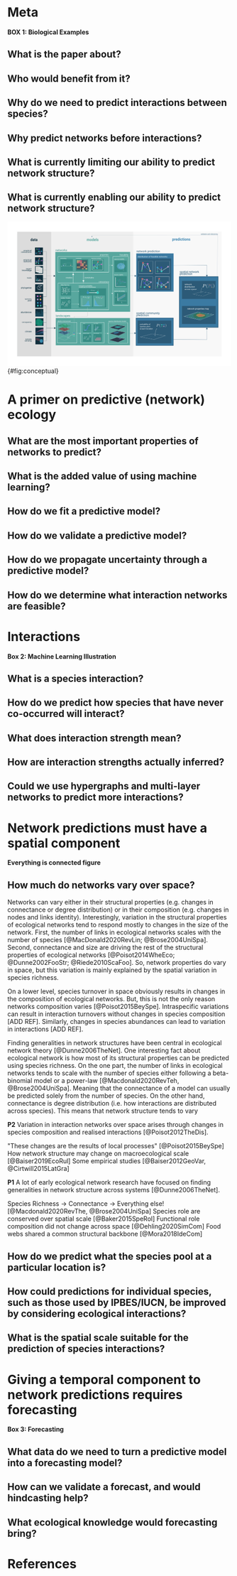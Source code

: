 # Meta

**BOX 1: Biological Examples**

## What is the paper about?

## Who would benefit from it?

## Why do we need to predict interactions between species?

## Why predict networks before interactions?

## What is currently limiting our ability to predict network structure?

## What is currently enabling our ability to predict network structure?

![TODO](figures/conceptual.png){#fig:conceptual}

# A primer on predictive (network) ecology

## What are the most important properties of networks to predict?

## What is the added value of using machine learning?

## How do we fit a predictive model?

## How do we validate a predictive model?

## How do we propagate uncertainty through a predictive model?

## How do we determine what interaction networks are feasible?

# Interactions

**Box 2: Machine Learning Illustration**

## What is a species interaction?

## How do we predict how species that have never co-occurred will interact?

## What does interaction strength mean?

## How are interaction strengths actually inferred? 

## Could we use hypergraphs and multi-layer networks to predict more interactions? 

# Network predictions must have a spatial component

**Everything is connected figure**

## How much do networks vary over space?

Networks can vary either in their structural properties (e.g. changes in connectance or degree distribution) or in their composition (e.g. changes in nodes and links identity). Interestingly, variation in the structural properties of ecological networks tend to respond mostly to changes in the size of the network. First, the number of links in ecological networks scales with the number of species [@MacDonald2020RevLin; @Brose2004UniSpa]. Second, connectance and size are driving the rest of the structural properties of ecological networks [@Poisot2014WheEco; @Dunne2002FooStr; @Riede2010ScaFoo]. So, network properties do vary in space, but this variation is mainly explained by the spatial variation in species richness.

On a lower level, species turnover in space obviously results in changes in the composition of ecological networks. But, this is not the only reason networks composition varies [@Poisot2015BeySpe]. Intraspecific variations can result in interaction turnovers without changes in species composition [ADD REF]. Similarly, changes in species abundances can lead to variation in interactions [ADD REF].


Finding generalities in network structures have been central in ecological network theory [@Dunne2006TheNet]. One interesting fact about ecological network is how most of its structural properties can be predicted using species richness. On the one part, the number of links in ecological networks tends to scale with the number of species either following a beta-binomial model or a power-law [@Macdonald2020RevTeh, @Brose2004UniSpa]. Meaning that the connectance of a model can usually be predicted solely from the number of species. On the other hand, connectance is degree distribution (i.e. how interactions are distributed across species). This means that network structure tends to vary 

**P2** 
Variation in interaction networks over space arises through changes in species composition and realised interactions [@Poisot2012TheDis].

"These changes are the results of local processes" [@Poisot2015BeySpe]
How network structure may change on macroecological scale [@Baiser2019EcoRul]
Some empirical studies [@Baiser2012GeoVar, @Cirtwill2015LatGra]


**P1** 
A lot of early ecological network research have focused on finding generalities in network structure across systems [@Dunne2006TheNet].

Species Richness -> Connectance -> Everything else! [@Macdonald2020RevThe, @Brose2004UniSpa]
Species role are conserved over spatial scale [@Baker2015SpeRol]
Functional role composition did not change across space [@Dehling2020SimCom]
Food webs shared a common structural backbone [@Mora2018IdeCom]

## How do we predict what the species pool at a particular location is?

## How could predictions for individual species, such as those used by IPBES/IUCN, be improved by considering ecological interactions?

## What is the spatial scale suitable for the prediction of species interactions?

# Giving a temporal component to network predictions requires forecasting

**Box 3: Forecasting**

## What data do we need to turn a predictive model into a forecasting model?

## How can we validate a forecast, and would hindcasting help?

## What ecological knowledge would forecasting bring?

# References
